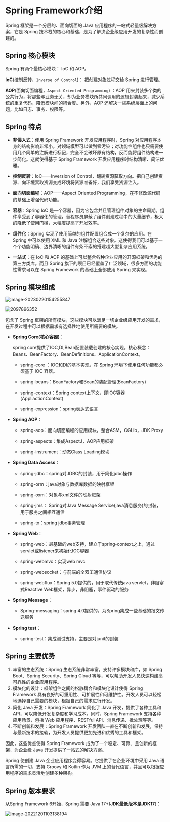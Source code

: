 # Spring Framework介绍

Spring 框架是一个分层的、面向切面的 Java 应用程序的一站式轻量级解决方案，它是 Spring 技术栈的核心和基础，是为了解决企业级应用开发的复杂性而创建的。

## Spring 核心模块

Spring 有两个最核心模块： IoC 和 AOP。

**IoC**(控制反转，`Inverse of Control`)： 把创建对象过程交给 Spring 进行管理。

**AOP**(面向切面编程，`Aspect Oriented Programming`) ：AOP 用来封装多个类的公共行为，将那些与业务无关，却为业务模块所共同调用的逻辑封装起来，减少系统的重复代码，降低模块间的耦合度。另外，AOP 还解决一些系统层面上的问题，比如日志、事务、权限等。

## Spring 特点

- **非侵入式**：使用 Spring Framework 开发应用程序时，Spring 对应用程序本身的结构影响非常小。对领域模型可以做到零污染；对功能性组件也只需要使用几个简单的注解进行标记，完全不会破坏原有结构，反而能将组件结构进一步简化。这就使得基于 Spring Framework 开发应用程序时结构清晰、简洁优雅。

- **控制反转**：IoC——Inversion of Control，翻转资源获取方向。把自己创建资源、向环境索取资源变成环境将资源准备好，我们享受资源注入。

- **面向切面编程**：AOP——Aspect Oriented Programming，在不修改源代码的基础上增强代码功能。

- **容器**：Spring IoC 是一个容器，因为它包含并且管理组件对象的生命周期。组件享受到了容器化的管理，替程序员屏蔽了组件创建过程中的大量细节，极大的降低了使用门槛，大幅度提高了开发效率。

- **组件化**：Spring 实现了使用简单的组件配置组合成一个复杂的应用。在 Spring 中可以使用 XML 和 Java 注解组合这些对象。这使得我们可以基于一个个功能明确、边界清晰的组件有条不紊的搭建超大型复杂应用系统。

- **一站式**：在 IoC 和 AOP 的基础上可以整合各种企业应用的开源框架和优秀的第三方类库。而且 Spring 旗下的项目已经覆盖了广泛领域，很多方面的功能性需求可以在 Spring Framework 的基础上全部使用 Spring 来实现。

## Spring 模块组成

![image-20230220154255847](https://cdn.jsdelivr.net/gh/letengzz/Two-C@main/img/Java/202307042000510.png)

![2097896352](https://cdn.jsdelivr.net/gh/letengzz/Two-C@main/img/Java/202307042002409.png)

包含了 Spring 框架的所有模块，这些模块可以满足一切企业级应用开发的需求，在开发过程中可以根据需求有选择性地使用所需要的模块。

- **Spring Core(核心容器)**：

  spring core提供了IOC,DI,Bean配置装载创建的核心实现。核心概念： Beans、BeanFactory、BeanDefinitions、ApplicationContext。

  - spring-core ：IOC和DI的基本实现，在 Spring 环境下使用任何功能都必须基于 IOC 容器。


  - spring-beans：BeanFactory和Bean的装配管理(BeanFactory)

  - spring-context：Spring context上下文，即IOC容器(AppliactionContext)

  - spring-expression：spring表达式语言


- **Spring AOP**：
  - spring-aop：面向切面编程的应用模块，整合ASM，CGLib，JDK Proxy
  
  - spring-aspects：集成AspectJ，AOP应用框架
  
  - spring-instrument：动态Class Loading模块
  
- **Spring Data Access**：

  - spring-jdbc：spring对JDBC的封装，用于简化jdbc操作

  - spring-orm：java对象与数据库数据的映射框架

  - spring-oxm：对象与xml文件的映射框架

  - spring-jms： Spring对Java Message Service(java消息服务)的封装，用于服务之间相互通信

  - spring-tx：spring jdbc事务管理

- **Spring Web**：

  - spring-web：最基础的web支持，建立于spring-context之上，通过servlet或listener来初始化IOC容器

  - spring-webmvc：实现web mvc

  - spring-websocket：与前端的全双工通信协议

  - spring-webflux：Spring 5.0提供的，用于取代传统java servlet，非阻塞式Reactive Web框架，异步，非阻塞，事件驱动的服务

- **Spring Message**：
  - Spring-messaging：spring 4.0提供的，为Spring集成一些基础的报文传送服务


- **Spring test**：
  - spring-test：集成测试支持，主要是对junit的封装

## Spring 主要优势

1.  丰富的生态系统：Spring 生态系统非常丰富，支持许多模块和库，如 Spring Boot、Spring Security、Spring Cloud 等等，可以帮助开发人员快速构建高可靠性的企业应用程序。
2.  模块化的设计：框架组件之间的松散耦合和模块化设计使得 Spring Framework 具有良好的可重用性、可扩展性和可维护性。开发人员可以轻松地选择自己需要的模块，根据自己的需求进行开发。
3.  简化 Java 开发：Spring Framework 简化了 Java 开发，提供了各种工具和 API，可以降低开发复杂度和学习成本。同时，Spring Framework 支持各种应用场景，包括 Web 应用程序、RESTful API、消息传递、批处理等等。
4.  不断创新和发展：Spring Framework 开发团队一直在不断创新和发展，保持与最新技术的接轨，为开发人员提供更加先进和优秀的工具和框架。

因此，这些优点使得 Spring Framework 成为了一个稳定、可靠、且创新的框架，为企业级 Java 开发提供了一站式的解决方案。

Spring 使创建 Java 企业应用程序变得容易。它提供了在企业环境中采用 Java 语言所需的一切，支持 Groovy 和 Kotlin 作为 JVM 上的替代语言，并且可以根据应用程序的需求灵活地创建多种架构。

## Spring 版本要求

从Spring Framework 6开始，Spring 需要 Java 17+(**JDK最低版本是JDK17**)：

![image-20221201103138194](https://cdn.jsdelivr.net/gh/letengzz/Two-C@main/img/Java/202307042002052.png)

